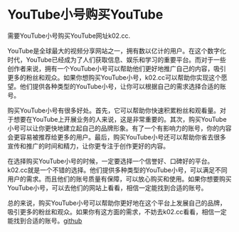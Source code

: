 # YouTube小号购买YouTube

需要YouTube小号购买YouTube网址k02.cc.

YouTube是全球最大的视频分享网站之一，拥有数以亿计的用户。在这个数字化时代，YouTube已经成为了人们获取信息、娱乐和学习的重要平台。而对于一些创作者来说，拥有一个YouTube小号可以帮助他们更好地推广自己的内容，吸引更多的粉丝和观众。如果你想购买YouTube小号，k02.cc可以帮助你实现这个愿望。他们提供各种类型的YouTube小号，让你可以根据自己的需求选择合适的账号。

购买YouTube小号有很多好处。首先，它可以帮助你快速积累粉丝和观看量。对于想要在YouTube上开展业务的人来说，这是非常重要的。其次，购买YouTube小号可以让你更快地建立起自己的品牌形象。有了一个有影响力的账号，你的内容会更容易被推荐给更多的用户。最后，购买YouTube小号还可以帮助你省去很多宣传和推广的时间和精力，让你更专注于创作更好的内容。

在选择购买YouTube小号的时候，一定要选择一个信誉好、口碑好的平台。k02.cc就是一个不错的选择。他们提供多种类型的YouTube小号，可以满足不同用户的需求。而且他们的账号质量有保障，可以放心购买和使用。如果你想要购买YouTube小号，可以去他们的网站上看看，相信一定能找到合适的账号。

总的来说，购买YouTube小号可以帮助你更好地在这个平台上发展自己的品牌，吸引更多的粉丝和观众。如果你有这方面的需求，不妨去k02.cc看看，相信一定能找到合适的账号。[github](https://github.com)